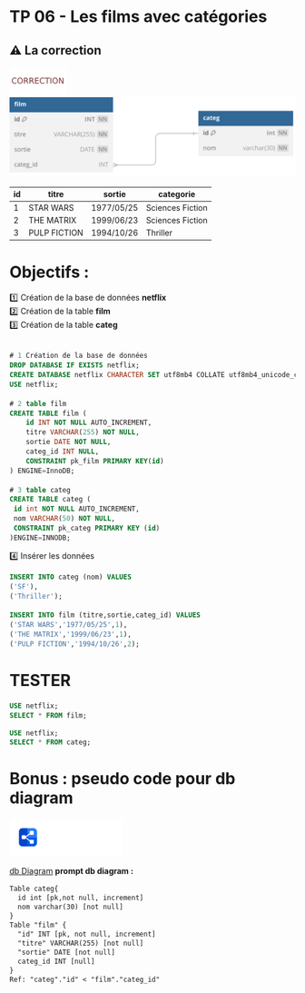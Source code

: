 # TP 06 - Les films avec catégories
## :warning: La correction

<img src="../../img/c.webp" width="100"> 

<img src="../../img/05/film_categ.svg" width="600">

| id | titre | sortie | categorie |
|---|---|---|---|
| 1 | STAR WARS | 1977/05/25 | Sciences Fiction |
| 2 | THE MATRIX | 1999/06/23 | Sciences Fiction |
| 3 | PULP FICTION | 1994/10/26 | Thriller |

# Objectifs :
:one: Création de la base de données **netflix**  
:two: Création de la table **film**  
:three: Création de la table **categ**


```sql

# 1 Création de la base de données
DROP DATABASE IF EXISTS netflix;
CREATE DATABASE netflix CHARACTER SET utf8mb4 COLLATE utf8mb4_unicode_ci;
USE netflix;

# 2 table film
CREATE TABLE film (
    id INT NOT NULL AUTO_INCREMENT,
    titre VARCHAR(255) NOT NULL,
    sortie DATE NOT NULL,
    categ_id INT NULL,
    CONSTRAINT pk_film PRIMARY KEY(id)
) ENGINE=InnoDB; 

# 3 table categ
CREATE TABLE categ (
 id int NOT NULL AUTO_INCREMENT,
 nom VARCHAR(50) NOT NULL,
 CONSTRAINT pk_categ PRIMARY KEY (id)
)ENGINE=INNODB;
```

:four: Insérer  les données
```sql
INSERT INTO categ (nom) VALUES
('SF'),
('Thriller');

INSERT INTO film (titre,sortie,categ_id) VALUES
('STAR WARS','1977/05/25',1),
('THE MATRIX','1999/06/23',1),
('PULP FICTION','1994/10/26',2);
```  

# TESTER 
```sql
USE netflix;
SELECT * FROM film;
```

```sql
USE netflix;
SELECT * FROM categ;
```

# Bonus : pseudo code pour db diagram

<img src="../../img/dbdiagram.svg" width="200">  

[db Diagram](https://dbdiagram.io/home) 
**prompt db diagram :**
  
```
Table categ{
  id int [pk,not null, increment]
  nom varchar(30) [not null]
}
Table "film" {
  "id" INT [pk, not null, increment]
  "titre" VARCHAR(255) [not null]
  "sortie" DATE [not null]
  categ_id INT [null]
}
Ref: "categ"."id" < "film"."categ_id"
```


